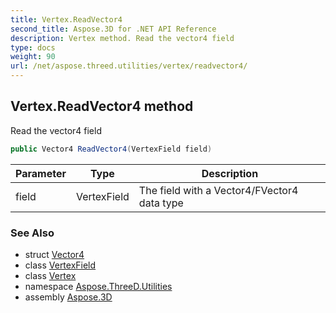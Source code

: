 ```yaml
---
title: Vertex.ReadVector4
second_title: Aspose.3D for .NET API Reference
description: Vertex method. Read the vector4 field
type: docs
weight: 90
url: /net/aspose.threed.utilities/vertex/readvector4/
---
```

## Vertex.ReadVector4 method

Read the vector4 field

```csharp
public Vector4 ReadVector4(VertexField field)
```

| Parameter | Type | Description |
| --- | --- | --- |
| field | VertexField | The field with a Vector4/FVector4 data type |

### See Also

* struct [Vector4](../../vector4/)
* class [VertexField](../../vertexfield/)
* class [Vertex](../)
* namespace [Aspose.ThreeD.Utilities](../../vertex/)
* assembly [Aspose.3D](../../../)


